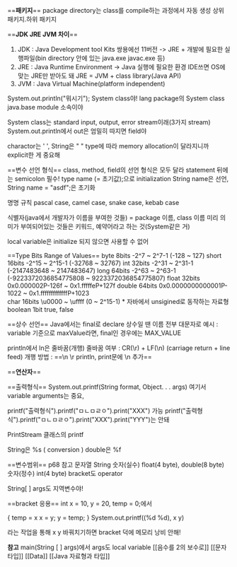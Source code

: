 ==**패키지**==
package directory는 class를 compile하는 과정에서 자동 생성
상위 패키지.하위 패키지

==**JDK JRE JVM 차이**==
1) JDK : Java Development tool Kits 쌍용에선 11버전
	-> JRE + 개발에 필요한 실행파일(bin directory 안에 있는 java.exe javac.exe 등)
2) JRE : Java Runtime Environment -> Java 실행에 필요한 환경
	 IDE쓰면 OS에 맞는 JRE만 받아도 돼
	 JRE = JVM + class library(Java API)
3) JVM : Java Virtual Machine(platform independent)

System.out.println("뭐시기");
System class야!
lang package의 System class
java.base module 소속이야

System class는 standard input, output, error stream이래(3가지 stream)
System.out.println에서 out은 엄밀히 따지면 field야

charactor는 ' ', String은 " "
type에 따라 memory allocation이 달라지니까 explicit한 게 중요해

==변수 선언 형식==
class, method, field의 선언 형식은 모두 달라
statement 뒤에는 semicolon 필수!
type name (= 초기값);으로 initialization
String name은 선언, String name = "asdf";은 초기화

명명 규칙
pascal case, camel case, snake case, kebab case

식별자(java에서 개발자가 이름을 부여한 것들) = package 이름, class 이름
미리 의미가 부여되어있는 것들은 키워드, 예약어라고 하는 것(System같은 거)

local variable은 initialize 되지 않으면 사용할 수 없어

==Type        Bits      Range of Values==
byte         8bits    -2^7 ~ 2^7-1 (-128 ~ 127)
short       16bits    -2^15 ~ 2^15-1 (-32768 ~ 32767)
int         32bits    -2^31 ~ 2^31-1 (-2147483648 ~ 2147483647)
long        64bits    -2^63 ~ 2^63-1 (-9223372036854775808 ~ 9223372036854775807)
float       32bits    0x0.000002P-126f ~ 0x1.fffffeP+127f
double      64bits    0x0.0000000000001P-1022 ~ 0x1.fffffffffffffP+1023  
char        16bits    \u0000 ~ \uffff (0 ~ 2^15-1) * 자바에서 unsigined로 동작하는 자료형
boolean      1bit     true, false

==상수 선언==
Java에서는 final로 declare
상수일 땐 이름 전부 대문자로
예시 : variable 기준으로 maxValue라면, final인 경우에는 MAX_VALUE

println에서 ln은 줄바꿈(개행)
줄바꿈 여부 : CR(\\r) + LF(\\n) (carriage return + line feed)
개행 방법 : ==\\n \\r println, print문에 \\n 추가==

==**연산자**==

==출력형식==
System.out.printf(String format, Object. . . args)
여기서 variable arguments는 중요,

printf("출력형식").printf("ㅁㄴㅁㄹㅇ").print("XXX") 가능
printf("출력형식").printf("ㅁㄴㅁㄹㅇ").print("XXX").print("YYY")는 안돼

PrintStream 클래스의 printf

String은 %s ( conversion )
double은 %f

==변수범위==
p68 참고
문자열 String
숫자(실수) float(4 byte), double(8 byte)
숫자(정수) int(4 byte)
bracket도 operator

String\[ ] args도 지역변수야!

==bracket 응용==
int x = 10, y = 20, temp = 0;에서

{
temp = x
x = y;
y = temp;
}
System.out.printf((%d %d), x y)

라는 작업을 통해 x y 바꿔치기하면 bracket 덕에 메모리 낭비 안해!

**참고** main(String \[ ] args)에서 args도 local variable
[[음수를 2의 보수로]]
[[문자 타입]]
[[Data]]
[[Java 자료형과 타입]]

